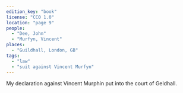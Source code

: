 ```yaml
---
edition_key: "book"
license: "CC0 1.0"
location: "page 9"
people:
  - "Dee, John"
  - "Murfyn, Vincent"
places:
  - "Guildhall, London, GB"
tags:
  - "law"
  - "suit against Vincent Murfyn"
---
```

My declaration
against Vincent Murphin put into the court of Geldhall.
